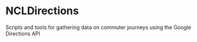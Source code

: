 # NCLDirections

Scripts and tools for gathering data on commuter journeys using the Google Directions API
